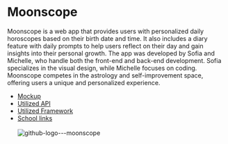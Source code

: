 # Moonscope

Moonscope is a web app that provides users with personalized daily horoscopes based on their birth date and time. It also includes a diary feature with daily prompts to help users reflect on their day and gain insights into their personal growth. The app was developed by Sofia and Michelle, who handle both the front-end and back-end development. Sofia specializes in the visual design, while Michelle focuses on coding. Moonscope competes in the astrology and self-improvement space, offering users a unique and personalized experience.
<br>
* [Mockup](https://www.figma.com/file/hVTN4FmUyLMTvFbSt89r0m/moonscope?node-id=0%3A1&t=Xz8Yas0AWCU90LqL-1)
* [Utilized API](https://github.com/sameerkumar18/aztro)
* [Utilized Framework](https://nestjs.com/)
* [School links](https://iismarconi-my.sharepoint.com/:w:/g/personal/scaravaggi_sofia_04_itisdalmine_edu_it/EeizHFDAG6FNsIPqtwDTJmEBu30Dquzio-6HL_U1uKxbCg?e=DpLFpA)
<br><br>
![github-logo---moonscope](https://user-images.githubusercontent.com/49374334/235768497-8c58fa34-d333-44ee-80a2-f2cef8f95597.jpg)
